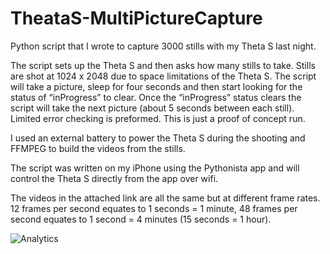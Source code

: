 # TheataS-MultiPictureCapture

Python script that I wrote to capture 3000 stills with my Theta S last night.

The script sets up the Theta S and then asks how many stills to take.  Stills are shot at 1024 x 2048 due to space limitations of the Theta S. The script will take a picture, sleep for four seconds and then start looking for the status of “inProgress” to clear.  Once the “inProgress” status clears the script will take the next picture (about 5 seconds between each still).  Limited error checking is preformed.  This is just a proof of concept run.

I used an external battery to power the Theta S during the shooting and FFMPEG to build the videos from the stills.

The script was written on my iPhone using the Pythonista app and will control the Theta S directly from the app over wifi.

The videos in the attached link are all the same but at different frame rates.  12 frames per second equates to 1 seconds = 1 minute, 48 frames per second equates to 1 second = 4 minutes (15 seconds = 1 hour).

![Analytics](https://ga-beacon.appspot.com/UA-73311422-5/Theta-MultiPictureCapture)
